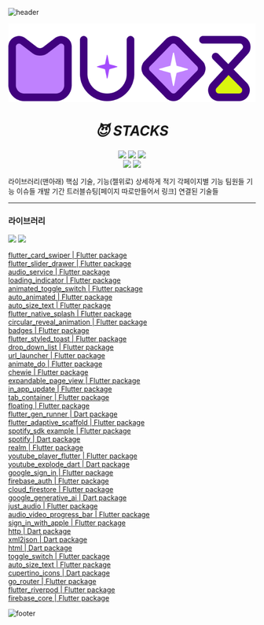 ![header](https://capsule-render.vercel.app/api?type=waving&color=0:DAF50F,50:F2E6FF,100:8C1CFC&height=200)

<p align="center"><img src="assets/images/muoz.png"></img></p>

##### <div align=center><h1>😈 STACKS </h1></div>

<div align=center>
    <img src="https://img.shields.io/badge/firebase-FFCA28?style=for-the-badge&logo=firebase&logoColor=white">
    <img src="https://img.shields.io/badge/flutter-02569B?style=for-the-badge&logo=flutter&logoColor=white">
    <img src="https://img.shields.io/badge/github-181717?style=for-the-badge&logo=github&logoColor=white"> 
<br>
    <img src="https://img.shields.io/badge/spotify-1ED760?style=for-the-badge&logo=spotify&logoColor=black">
    <img src="https://img.shields.io/badge/googlegemini-8E75B2?style=for-the-badge&logo=googlegemini&logoColor=white">
 
<br>
</div>


라이브러리(맨아래)
핵심 기술, 기능(젤위로) 상세하게 적기
각페이지별 기능
팀원들 기능
이슈들
개발 기간
트러블슈팅[페이지 따로만들어서 링크]
연결된 기술들

---
### 라이브러리

<img src="https://img.shields.io/badge/dart-0175C2?style=for-the-badge">
<img src="https://img.shields.io/badge/flutter-02569B?style=for-the-badge">
<br>

[flutter_card_swiper | Flutter package](https://pub.dev/packages/flutter_card_swiper)   
[flutter_slider_drawer | Flutter package](https://pub.dev/packages/flutter_slider_drawer)   
[audio_service | Flutter package](https://pub.dev/packages/audio_service)   
[loading_indicator | Flutter package](https://pub.dev/packages/loading_indicator)   
[animated_toggle_switch | Flutter package](https://pub.dev/packages/animated_toggle_switch)   
[auto_animated | Flutter package](https://pub.dev/packages/auto_animated)   
[auto_size_text | Flutter package](https://pub.dev/packages/auto_size_text)   
[flutter_native_splash | Flutter package](https://pub.dev/packages/flutter_native_splash)   
[circular_reveal_animation | Flutter package](https://pub.dev/packages/circular_reveal_animation)   
[badges | Flutter package](https://pub.dev/packages/badges)   
[flutter_styled_toast | Flutter package](https://pub.dev/packages/flutter_styled_toast)   
[drop_down_list | Flutter package](https://pub.dev/packages/drop_down_list)   
[url_launcher | Flutter package](https://pub.dev/packages/url_launcher)   
[animate_do | Flutter package](https://pub.dev/packages/animate_do)   
[chewie | Flutter package](https://pub.dev/packages/chewie)   
[expandable_page_view | Flutter package](https://pub.dev/packages/expandable_page_view)   
[in_app_update | Flutter package](https://pub.dev/packages/in_app_update)   
[tab_container | Flutter package](https://pub.dev/packages/tab_container)   
[floating | Flutter package](https://pub.dev/packages/floating)   
[flutter_gen_runner | Dart package](https://pub.dev/packages/flutter_gen_runner)   
[flutter_adaptive_scaffold | Flutter package](https://pub.dev/packages/flutter_adaptive_scaffold)   
[spotify_sdk example | Flutter package](https://pub.dev/packages/spotify_sdk/example)   
[spotify | Dart package](https://pub.dev/packages/spotify)   
[realm | Flutter package](https://pub.dev/packages/realm)   
[youtube_player_flutter | Flutter package](https://pub.dev/packages/youtube_player_flutter)   
[youtube_explode_dart | Dart package](https://pub.dev/packages/youtube_explode_dart)   
[google_sign_in | Flutter package](https://pub.dev/packages/google_sign_in)   
[firebase_auth | Flutter package](https://pub.dev/packages/firebase_auth)   
[cloud_firestore | Flutter package](https://pub.dev/packages/cloud_firestore)   
[google_generative_ai | Dart package](https://pub.dev/packages/google_generative_ai)   
[just_audio | Flutter package](https://pub.dev/packages/just_audio)   
[audio_video_progress_bar | Flutter package](https://pub.dev/packages/audio_video_progress_bar)   
[sign_in_with_apple | Flutter package](https://pub.dev/packages/sign_in_with_apple)   
[http | Dart package](https://pub.dev/packages/http)   
[xml2json | Dart package](https://pub.dev/packages/xml2json)   
[html | Dart package](https://pub.dev/packages/html)   
[toggle_switch | Flutter package](https://pub.dev/packages/toggle_switch)   
[auto_size_text | Flutter package](https://pub.dev/packages/auto_size_text)   
[cupertino_icons | Dart package](https://pub.dev/packages/cupertino_icons)   
[go_router | Flutter package](https://pub.dev/packages/go_router)   
[flutter_riverpod | Flutter package](https://pub.dev/packages/flutter_riverpod)   
[firebase_core | Flutter package](https://pub.dev/packages/firebase_core)   



![footer](https://capsule-render.vercel.app/api?type=waving&color=0:DAF50F,50:F2E6FF,100:8C1CFC&section=footer&height=150)






    


